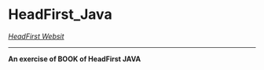 # HeadFirst_Java

*[HeadFirst Websit]("wickedlysmart.com")*

---

**An exercise of BOOK of HeadFirst JAVA**
